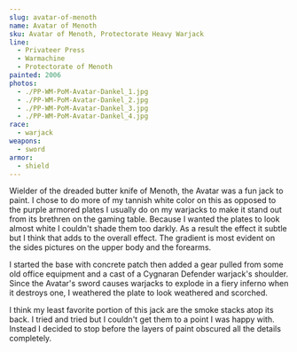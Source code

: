 ```yaml
---
slug: avatar-of-menoth
name: Avatar of Menoth
sku: Avatar of Menoth, Protectorate Heavy Warjack
line:
  - Privateer Press
  - Warmachine
  - Protectorate of Menoth
painted: 2006
photos:
  - ./PP-WM-PoM-Avatar-Dankel_1.jpg
  - ./PP-WM-PoM-Avatar-Dankel_2.jpg
  - ./PP-WM-PoM-Avatar-Dankel_3.jpg
  - ./PP-WM-PoM-Avatar-Dankel_4.jpg
race:
  - warjack
weapons:
  - sword
armor:
  - shield
---
```


Wielder of the dreaded butter knife of Menoth, the Avatar was a fun jack to paint. I chose to do more of my tannish white color on this as opposed to the purple armored plates I usually do on my warjacks to make it stand out from its brethren on the gaming table. Because I wanted the plates to look almost white I couldn't shade them too darkly. As a result the effect it subtle but I think that adds to the overall effect. The gradient is most evident on the sides pictures on the upper body and the forearms.

I started the base with concrete patch then added a gear pulled from some old office equipment and a cast of a Cygnaran Defender warjack's shoulder. Since the Avatar's sword causes warjacks to explode in a fiery inferno when it destroys one, I weathered the plate to look weathered and scorched.

I think my least favorite portion of this jack are the smoke stacks atop its back. I tried and tried but I couldn't get them to a point I was happy with. Instead I decided to stop before the layers of paint obscured all the details completely.
